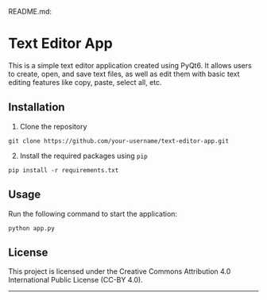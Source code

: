README.md:

# Text Editor App

This is a simple text editor application created using PyQt6. It allows users to create, open, and save text files, as well as edit them with basic text editing features like copy, paste, select all, etc.

## Installation

1. Clone the repository

```
git clone https://github.com/your-username/text-editor-app.git
```

2. Install the required packages using `pip`

```
pip install -r requirements.txt
```

## Usage

Run the following command to start the application:

```
python app.py
```

## License

This project is licensed under the Creative Commons Attribution 4.0 International Public License (CC-BY 4.0). 

---


